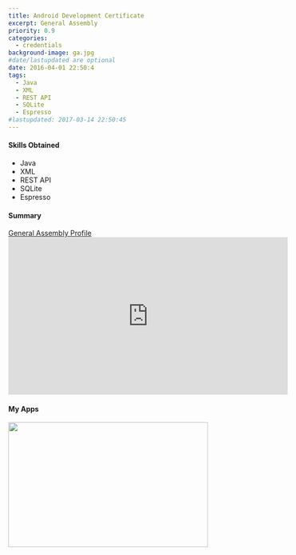 ```yaml
---
title: Android Development Certificate
excerpt: General Assembly
priority: 0.9
categories:
  - credentials
background-image: ga.jpg
#date/lastupdated are optional
date: 2016-04-01 22:50:4
tags:
  - Java
  - XML
  - REST API
  - SQLite
  - Espresso
#lastupdated: 2017-03-14 22:50:45
---
```


<h4>Skills Obtained</h4>
<ul class="techlist">
<li><span class="tech">Java</span></li>
<li><span class="tech">XML</span></li>
<li><span class="tech">REST API</span></li>
<li><span class="tech">SQLite</span></li>
<li><span class="tech">Espresso</span></li>
</ul>

<h4>Summary</h4>
<a href = "https://profiles.generalassemb.ly/profiles/shumchris" target="_blank">
General Assembly Profile</a>

<iframe width="560" height="315" src="https://www.youtube.com/embed/JHagBCh0p3g" frameborder="0" allowfullscreen></iframe>


<h4>My Apps</h4>

<img src = "https://media.licdn.com/media-proxy/ext?w=800&h=800&f=n&hash=Yi%2B906sIzCyqER7oXXot6iEg60c%3D&ora=1%2CaFBCTXdkRmpGL2lvQUFBPQ%2CxAVta9Er0Vinkhwfjw8177yE41y87UNCVordEGXyD3u0qYrdf3PuLZXafeejuQ8eLikclAQ0f_KhQzm3D5LuftznKY4igp_kJY24ZxUBbFImi24" width="400" height="250">
